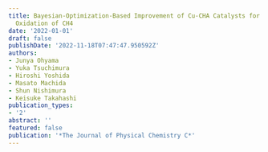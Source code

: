 ```yaml
---
title: Bayesian-Optimization-Based Improvement of Cu-CHA Catalysts for Direct Partial
  Oxidation of CH4
date: '2022-01-01'
draft: false
publishDate: '2022-11-18T07:47:47.950592Z'
authors:
- Junya Ohyama
- Yuka Tsuchimura
- Hiroshi Yoshida
- Masato Machida
- Shun Nishimura
- Keisuke Takahashi
publication_types:
- '2'
abstract: ''
featured: false
publication: '*The Journal of Physical Chemistry C*'
---
```


